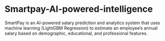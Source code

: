 # Smartpay-AI-powered-intelligence
SmartPay is an AI-powered salary prediction and analytics system that uses machine learning (LightGBM Regression) to estimate an employee’s annual salary based on demographic, educational, and professional features.
